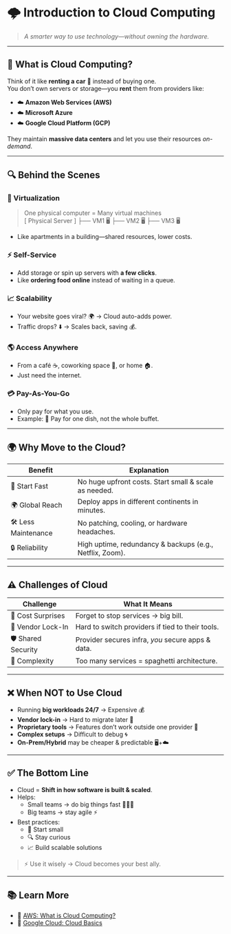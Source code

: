 # 🌩️ Introduction to Cloud Computing
> *A smarter way to use technology—without owning the hardware.*

---

## 🚀 What is Cloud Computing?
Think of it like **renting a car** 🚗 instead of buying one.  
You don’t own servers or storage—you **rent** them from providers like:
- ☁️ **Amazon Web Services (AWS)**
- ☁️ **Microsoft Azure**
- ☁️ **Google Cloud Platform (GCP)**

They maintain **massive data centers** and let you use their resources *on-demand*.

---

## 🔍 Behind the Scenes

### 🏢 Virtualization
> One physical computer = Many virtual machines  
[ Physical Server ]
├── VM1 🖥️
├── VM2 🖥️
├── VM3 🖥️
- Like apartments in a building—shared resources, lower costs.

### ⚡ Self-Service
- Add storage or spin up servers with **a few clicks**.
- Like **ordering food online** instead of waiting in a queue.

### 📈 Scalability
- Your website goes viral? 🌍 → Cloud auto-adds power.
- Traffic drops? ⬇️ → Scales back, saving 💰.

### 🌎 Access Anywhere
- From a café ☕, coworking space 🏢, or home 🏠.
- Just need the internet.

### 💳 Pay-As-You-Go
- Only pay for what you use.
- Example: 🍲 Pay for one dish, not the whole buffet.

---

## 🌍 Why Move to the Cloud?

| Benefit | Explanation |
|---------|-------------|
| 🚀 Start Fast | No huge upfront costs. Start small & scale as needed. |
| 🌍 Global Reach | Deploy apps in different continents in minutes. |
| 🛠️ Less Maintenance | No patching, cooling, or hardware headaches. |
| 🔒 Reliability | High uptime, redundancy & backups (e.g., Netflix, Zoom). |

---

## ⚠️ Challenges of Cloud

| Challenge | What It Means |
|-----------|---------------|
| 💸 Cost Surprises | Forget to stop services → big bill. |
| 🔗 Vendor Lock-In | Hard to switch providers if tied to their tools. |
| 🛡️ Shared Security | Provider secures infra, *you* secure apps & data. |
| 🍝 Complexity | Too many services = spaghetti architecture. |

---

## ❌ When NOT to Use Cloud
- Running **big workloads 24/7** → Expensive 💰
- **Vendor lock-in** → Hard to migrate later 🔗
- **Proprietary tools** → Features don’t work outside one provider 🛑
- **Complex setups** → Difficult to debug 🌀
- **On-Prem/Hybrid** may be cheaper & predictable 🖥️+☁️

---

## ✅ The Bottom Line
- Cloud = **Shift in how software is built & scaled**.
- Helps:
  - Small teams → do big things fast 🏃‍♂️💨
  - Big teams → stay agile ⚡
- Best practices:
  - 🌱 Start small
  - 🔍 Stay curious
  - 📈 Build scalable solutions

> ⚡ Use it wisely → Cloud becomes your best ally.

---

## 📚 Learn More
- 🔗 [AWS: What is Cloud Computing?](https://aws.amazon.com/what-is-cloud-computing/)
- 🔗 [Google Cloud: Cloud Basics](https://cloud.google.com/learn/what-is-cloud-computing)

